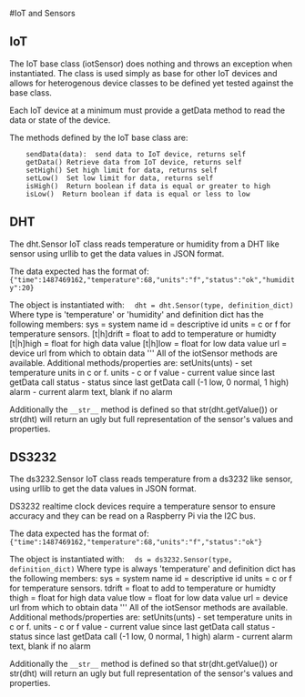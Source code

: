 #IoT and Sensors

## IoT
The IoT base class (iotSensor) does nothing and throws an exception when instantiated. 
The class is used simply as base for other IoT devices and allows for heterogenous 
device classes to be defined yet tested against the base class. 


Each IoT device at a minimum must provide a getData method to read the data or state of the 
device. 

The methods defined by the IoT base class are:
```
    sendData(data):  send data to IoT device, returns self
    getData() Retrieve data from IoT device, returns self
    setHigh() Set high limit for data, returns self
    setLow()  Set low limit for data, returns self
    isHigh()  Return boolean if data is equal or greater to high
    isLow()  Return boolean if data is equal or less to low
```
## DHT
The dht.Sensor IoT class reads temperature or humidity from a DHT like sensor using urllib 
to get the data values in JSON format. 

The data expected has the format of: 
``` {"time":1487469162,"temperature":68,"units":"f","status":"ok","humidity":20} ```

The object is instantiated with:
 ```   dht = dht.Sensor(type, definition_dict) ```
Where
    type  is 'temperature' or 'humidity'
and
    definition dict has the following members:
                sys = system name
                id = descriptive id
                units = c or f for temperature sensors.
                [t|h]drift = float to add to temperature or humidty
                [t|h]high = float for high data value 
                [t|h]low  = float for low data value 
                url = device url from which to obtain data
'''
All of the iotSensor methods are available. Additional methods/properties are:
    setUnits(unts)  - set temperature units in c or f. 
    units   - c or f
    value   - current value since last getData call
    status  - status since last getData call (-1 low, 0 normal, 1 high)
    alarm   - current alarm text, blank if no alarm
    
Additionally the ```__str__``` method is defined so that str(dht.getValue()) or
str(dht) will return an ugly but full representation of the sensor's values and properties.

## DS3232
The ds3232.Sensor IoT class reads temperature from a ds3232 like sensor, using urllib 
to get the data values in JSON format. 

DS3232 realtime clock devices require a temperature sensor to ensure accuracy and they can be 
read on a Raspberry Pi via the I2C bus. 

The data expected has the format of: 
``` {"time":1487469162,"temperature":68,"units":"f","status":"ok"} ```

The object is instantiated with:
 ```   ds = ds3232.Sensor(type, definition_dict) ```
Where
    type  is always 'temperature'
and
    definition dict has the following members:
                sys = system name
                id = descriptive id
                units = c or f for temperature sensors.
                tdrift = float to add to temperature or humidty
                thigh = float for high data value 
                tlow  = float for low data value 
                url = device url from which to obtain data
'''
All of the iotSensor methods are available. Additional methods/properties are:
    setUnits(unts)  - set temperature units in c or f. 
    units   - c or f
    value   - current value since last getData call
    status  - status since last getData call (-1 low, 0 normal, 1 high)
    alarm   - current alarm text, blank if no alarm
    
Additionally the ```__str__``` method is defined so that str(dht.getValue()) or
str(dht) will return an ugly but full representation of the sensor's values and properties.


